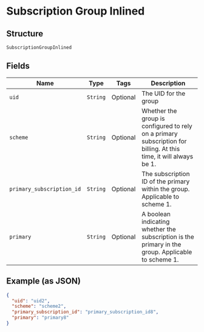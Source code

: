
# Subscription Group Inlined

## Structure

`SubscriptionGroupInlined`

## Fields

| Name | Type | Tags | Description |
|  --- | --- | --- | --- |
| `uid` | `String` | Optional | The UID for the group |
| `scheme` | `String` | Optional | Whether the group is configured to rely on a primary subscription for billing. At this time, it will always be 1. |
| `primary_subscription_id` | `String` | Optional | The subscription ID of the primary within the group. Applicable to scheme 1. |
| `primary` | `String` | Optional | A boolean indicating whether the subscription is the primary in the group. Applicable to scheme 1. |

## Example (as JSON)

```json
{
  "uid": "uid2",
  "scheme": "scheme2",
  "primary_subscription_id": "primary_subscription_id8",
  "primary": "primary8"
}
```

